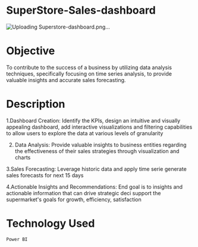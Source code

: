 # SuperStore-Sales-dashboard
![Uploading Superstore-dashboard.png…]()


# Objective
   To contribute to the success of a business by utilizing data analysis techniques, specifically focusing on time series analysis, to provide valuable insights and accurate sales forecasting.

# Description
   1.Dashboard Creation: Identify the KPIs, design an intuitive and visually appealing dashboard, add interactive visualizations and filtering capabilities to allow users to explore the data at various levels of 
     granularity

   2. Data Analysis: Provide valuable insights to business entities regarding the effectiveness of their sales strategies through visualization and charts

   3.Sales Forecasting: Leverage historic data and apply time serie generate sales forecasts for next 15 days

   4.Actionable Insights and Recommendations: End goal is to insights and actionable information that can drive strategic deci support the supermarket's goals for growth, efficiency, satisfaction

 # Technology Used
    Power BI

   
